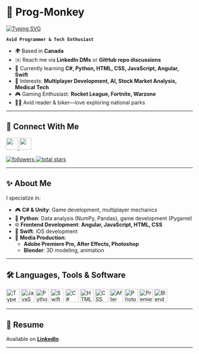# 🚀 Prog-Monkey  

<a href="https://git.io/typing-svg">
    <img src="https://readme-typing-svg.demolab.com?font=Fira+Code&duration=2000&pause=1000&color=00E0E5&random=false&width=435&lines=%F0%9F%92%A1+Innovate.;%E2%9C%A8+Inspire.;%F0%9F%94%A5+Ignite." alt="Typing SVG" />
</a>  

**`Avid Programmer & Tech Enthusiast`**  

- 🌍 Based in **Canada**  
- ✉️ Reach me via **LinkedIn DMs** or **GitHub repo discussions**  
- 🧠 Currently learning **C#, Python, HTML, CSS, JavaScript, Angular, Swift**  
- 🤖 Interests: **Multiplayer Development, AI, Stock Market Analysis, Medical Tech**  
- 🎮 Gaming Enthusiast: **Rocket League, Fortnite, Warzone**  
- 🚴‍♂️ Avid reader & biker—love exploring national parks  

---

## 🔗 Connect With Me  

<p align="left">
    <a href="https://github.com/Prog-Monkey" target="_blank" rel="noreferrer">
        <img src="https://raw.githubusercontent.com/danielcranney/readme-generator/main/public/icons/socials/github.svg" width="32" height="32" />
    </a>
    <a href="https://www.linkedin.com/in/suganthan-v-630661301" target="_blank" rel="noreferrer">
        <img src="https://raw.githubusercontent.com/danielcranney/readme-generator/main/public/icons/socials/linkedin.svg" width="32" height="32" />
    </a>
</p>  

<p>
  <a href="https://github.com/Prog-Monkey?tab=followers">
    <img alt="followers" title="Follow me on Github" src="https://custom-icon-badges.demolab.com/github/followers/Prog-Monkey?color=236ad3&labelColor=1155ba&style=for-the-badge&logo=person-add&label=Follow&logoColor=white"/>
  </a>
  <a href="https://github.com/Prog-Monkey?tab=repositories&sort=stargazers">
    <img alt="total stars" title="Total stars on GitHub" src="https://custom-icon-badges.demolab.com/github/stars/Prog-Monkey?color=55960c&style=for-the-badge&labelColor=488207&logo=star"/>
  </a>
</p>  

---

## ✨ About Me  

I specialize in:  
- 🎮 **C# & Unity**: Game development, multiplayer mechanics  
- 🐍 **Python**: Data analysis (NumPy, Pandas), game development (Pygame)  
- 🌐 **Frontend Development**: **Angular, JavaScript, HTML, CSS**  
- 🍏 **Swift**: iOS development  
- 🎨 **Media Production**:  
  - **Adobe Premiere Pro, After Effects, Photoshop**  
  - **Blender**: 3D modeling, animation  

---

## 🛠️ Languages, Tools & Software  

<p align="left">
    <a href="https://www.typescriptlang.org/" target="_blank" rel="noreferrer"><img src="https://raw.githubusercontent.com/danielcranney/readme-generator/main/public/icons/skills/typescript-colored.svg" width="36" height="36" alt="TypeScript" /></a>
    <a href="https://developer.mozilla.org/en-US/docs/Web/JavaScript" target="_blank" rel="noreferrer"><img src="https://raw.githubusercontent.com/danielcranney/readme-generator/main/public/icons/skills/javascript-colored.svg" width="36" height="36" alt="JavaScript" /></a>
    <a href="https://www.python.org/" target="_blank" rel="noreferrer"><img src="https://raw.githubusercontent.com/danielcranney/readme-generator/main/public/icons/skills/python-colored.svg" width="36" height="36" alt="Python" /></a>
    <a href="https://developer.apple.com/swift/" target="_blank" rel="noreferrer"><img src="https://raw.githubusercontent.com/danielcranney/readme-generator/main/public/icons/skills/swift-colored.svg" width="36" height="36" alt="Swift" /></a>
    <a href="https://learn.microsoft.com/en-us/dotnet/csharp/" target="_blank" rel="noreferrer"><img src="https://raw.githubusercontent.com/danielcranney/readme-generator/main/public/icons/skills/csharp-colored.svg" width="36" height="36" alt="C#" /></a>
    <a href="https://developer.mozilla.org/en-US/docs/Web/HTML" target="_blank" rel="noreferrer"><img src="https://raw.githubusercontent.com/danielcranney/readme-generator/main/public/icons/skills/html5-colored.svg" width="36" height="36" alt="HTML" /></a>
    <a href="https://developer.mozilla.org/en-US/docs/Web/CSS" target="_blank" rel="noreferrer"><img src="https://raw.githubusercontent.com/danielcranney/readme-generator/main/public/icons/skills/css3-colored.svg" width="36" height="36" alt="CSS" /></a>
    <a href="https://www.adobe.com/products/aftereffects.html" target="_blank" rel="noreferrer"><img src="https://raw.githubusercontent.com/danielcranney/readme-generator/main/public/icons/skills/aftereffects-colored.svg" width="36" height="36" alt="After Effects" /></a>
    <a href="https://www.adobe.com/products/photoshop.html" target="_blank" rel="noreferrer"><img src="https://raw.githubusercontent.com/danielcranney/readme-generator/main/public/icons/skills/photoshop-colored.svg" width="36" height="36" alt="Photoshop" /></a>
    <a href="https://www.adobe.com/products/premiere.html" target="_blank" rel="noreferrer"><img src="https://raw.githubusercontent.com/danielcranney/readme-generator/main/public/icons/skills/premierepro-colored.svg" width="36" height="36" alt="Premiere Pro" /></a>
    <a href="https://www.blender.org/" target="_blank" rel="noreferrer"><img src="https://raw.githubusercontent.com/danielcranney/readme-generator/main/public/icons/skills/blender-colored.svg" width="36" height="36" alt="Blender" /></a>
</p>  

---

## 📄 Resume  

Available on **[LinkedIn](https://www.linkedin.com/in/suganthan-v-630661301)**  

---
